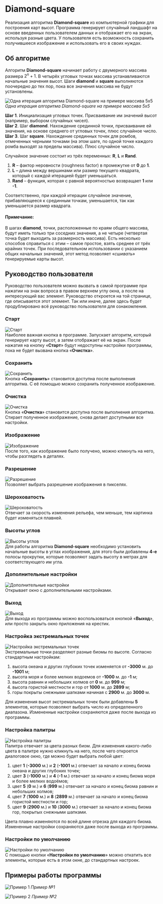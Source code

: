 # Diamond-square
Реализация алгоритма **Diamond-square** из компьютерной графики для построения карт высот.
Программа генерирует случайный ландшафт на основе введенных пользователем данных и отображает его на экран, используя разные цвета.
У пользователя есть возможность сохранить получившееся изображение и использовать его в своих нуждах.
## Об алгоритме
Алгоритм **Diamond-square** начинает работу с двумерного массива размера $2^n + 1$. В четырёх угловых точках массива устанавливаются начальные значения высот. Шаги **diamond** и **square** выполняются поочередно до тех пор, пока все значения массива не будут установлены.

![Одна итерация алгоритма Diamond-square на примере массива 5х5](https://github.com/IvanovArtyom/Diamond-square/blob/main/Steps%20of%20the%20Diamond-Square%20algorithm.jpg)  
*Одна итерация алгоритма Diamond-square на примере массива 5х5*

**Шаг 1**. Инициализация угловых точек. Присваивание им значений высот (например, выбором случайных чисел).  
**Шаг 2**. Шаг **diamond**. Нахождение срединной точки, присваивание ей значения, на основе среднего от угловых точек, плюс случайное число.  
**Шаг 3**. Шаг **square**. Нахождение срединных точек для ромбов, отмеченных черными точками (на этом шаге, по одной точке каждого ромба выходят за пределы массива). Плюс случайное число.

Случайное значение состоит из трёх переменных: **R**, **L** и **Rand**.
1. **R** – фактор неровности (roughness factor) в промежутке от **0** до **1**.
2. **L** – длина между вершинами или размер текущего квадрата, который с каждой итерацией будет уменьшаться.
3. **Rand** – функция, которая с равной вероятностью возвращает **1** или **-1**.  

Соответственно, при каждой итерации случайное значение, прибавляющееся к срединным точкам, уменьшается, так как уменьшается размер квадрата.
#### Примечание:
В шагах **diamond**, точки, расположенные по краям общего массива, будут иметь только три соседних значения, а не четыре (четвертая точка будет выходить за размерность массива). Есть несколько способов справиться с этим – самое простое, взять среднее от трёх крайних точек. При последовательном использовании с указанием общих начальных значений, этот метод позволяет «*сшивать*» генерируемые карты высот.
## Руководство пользователя
Руководство пользователя можно вызвать в самой программе при нажатии на знак вопроса в правом верхнем углу окна, а после на интересующий вас элемент. Руководство откроется на той странице, где описывается этот элемент.
Так или иначе, далее здесь будет продублировано всё руководство пользователя для ознакомления.
### Старт
![Старт](https://github.com/IvanovArtyom/Diamond-square/blob/main/Start.jpg)  
Наиболее важная кнопка в программе. Запускает алгоритм, который генерирует карту высот, а затем отображает её на экран. После нажатия на кнопку «**Старт**» будут недоступны настройки программы, пока не будет вызвана кнопка «**Очистка**».
### Сохранить
![Сохранить](https://github.com/IvanovArtyom/Diamond-square/blob/main/Save.jpg)  
Кнопка «**Сохранить**» становится доступна после выполнения алгоритма. С её помощью можно сохранить полученное изображение.
### Очистка
![Очистка](https://github.com/IvanovArtyom/Diamond-square/blob/main/Clear.jpg)  
Кнопка «**Очистка**» становится доступна после выполнения алгоритма. Стирает полученное изображение, снова делает доступными все настройки.
### Изображение
![Изображение](https://github.com/IvanovArtyom/Diamond-square/blob/main/Picture.jpg)  
После того, как изображение было получено, можно кликнуть на него, чтобы разглядеть в деталях.
### Разрешение
![Разрешение](https://github.com/IvanovArtyom/Diamond-square/blob/main/Resolution.jpg)  
Позволяет выбрать разрешение изображения в пикселях.
### Шероховатость
![Шероховатость](https://github.com/IvanovArtyom/Diamond-square/blob/main/Roughness.jpg)  
Отвечает за скорость изменения рельефа, чем меньше, тем картинка будет изменяться плавней.
### Высоты углов
![Высоты углов](https://github.com/IvanovArtyom/Diamond-square/blob/main/Corner%20heights.jpg)  
Для работы алгоритма **Diamond-square** необходимо установить начальные высоты в углах изображения, для этого были добавлены **4-е** полосы прокрутки, которые позволяют задать высоту в метрах для соответствующего им угла.
### Дополнительные настройки
![Дополнительные настройки](https://github.com/IvanovArtyom/Diamond-square/blob/main/Additional%20settings.jpg)  
Открывает окно с дополнительными настройками.
### Выход
![Выход](https://github.com/IvanovArtyom/Diamond-square/blob/main/Exit.jpg)  
Для выхода из программы можно воспользоваться кнопкой «**Выход**», или просто закрыть окно приложения на крестик.
### Настройка экстремальных точек
![Настройка экстремальных точек](https://github.com/IvanovArtyom/Diamond-square/blob/main/Extreme%20point%20setting.jpg)  
Экстремальные точки разделяют разные биомы по высоте. Согласно стандартным настройкам:  
1. высота океана и других глубоких точек изменяется от **-3000** м. до **-1001** м;
2. высота моря и более мелких водоемов от **-1000** м. до **-1** м;
3. высота равнин и небольших холмов от **0** м. до **999** м;
4. высота гористой местности и гор от **1000** м. до **2899** м;
5. горы покрыты снежными шапками начиная с **2900** м. до **3000** м.

Для изменения высот экстремальных точек были добавлены **5** элементов, которые позволяют выбрать число из определенного диапазона. Измененные настройки сохраняются даже после выхода из программы.
### Настройка палитры
![Настройка палитры](https://github.com/IvanovArtyom/Diamond-square/blob/main/Palette%20setting.jpg)  
Палитра отвечает за цвета разных биом. Для изменения какого-либо цвета в палитре нужно кликнуть на него, после чего откроется диалоговое окно, где можно будет выбрать любой цвет: 

1. цвет **1** (**-3000** м.) и **2** (**-1001** м.) отвечает за начало и конец биома океана и других глубоких точек;
2. цвет **3** (**-1000** м.) и **4** (**-1** м.) отвечает за начало и конец биома моря и более мелких водоёмов;
3. цвет **5** (**0** м.) и **6** (**999** м.) отвечает за начало и конец биома равнин и небольших холмов;
4. цвет **7** (**1000** м.) и **8** (**2899** м.) отвечает за начало и конец биома гористой местности и гор;
5. цвет **9** (**2900** м.) и **10** (**3000** м.) отвечает за начало и конец биома гор, покрытых снежными шапками.

Цвета плавно изменяются по всей длине отрезка для каждого биома. Измененные настройки сохраняются даже после выхода из программы.
### Настройки по умолчанию
![Настройки по умолчанию](https://github.com/IvanovArtyom/Diamond-square/blob/main/Default%20settings.jpg)  
С помощью кнопки «**Настройки по умолчанию**» можно откатить все элементы, которые есть в этом окне, до стандартных настроек.
## Примеры работы программы
![Пример 1](https://github.com/IvanovArtyom/Diamond-square/blob/main/Example%201.JPG)
*Пример №1*

![Пример 2](https://github.com/IvanovArtyom/Diamond-square/blob/main/Example%202.JPG)
*Пример №2*
